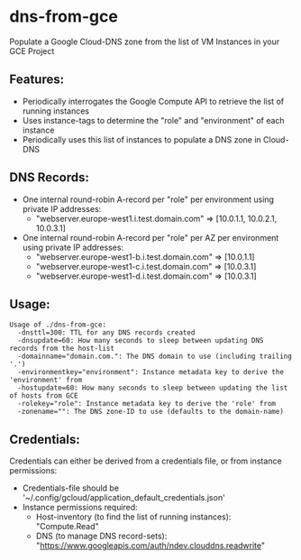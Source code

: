 # dns-from-gce
Populate a Google Cloud-DNS zone from the list of VM Instances in your GCE Project

## Features:
* Periodically interrogates the Google Compute API to retrieve the list of running instances
* Uses instance-tags to determine the "role" and "environment" of each instance
* Periodically uses this list of instances to populate a DNS zone in Cloud-DNS

## DNS Records:
* One internal round-robin A-record per "role" per environment using private IP addresses:
  * "webserver.europe-west1.i.test.domain.com" => [10.0.1.1, 10.0.2.1, 10.0.3.1]
* One internal round-robin A-record per "role" per AZ per environment using private IP addresses:
  * "webserver.europe-west1-b.i.test.domain.com" => [10.0.1.1]
  * "webserver.europe-west1-c.i.test.domain.com" => [10.0.3.1]
  * "webserver.europe-west1-d.i.test.domain.com" => [10.0.3.1]

## Usage:
```
Usage of ./dns-from-gce:
  -dnsttl=300: TTL for any DNS records created
  -dnsupdate=60: How many seconds to sleep between updating DNS records from the host-list
  -domainname="domain.com.": The DNS domain to use (including trailing '.')
  -environmentkey="environment": Instance metadata key to derive the 'environment' from
  -hostupdate=60: How many seconds to sleep between updating the list of hosts from GCE
  -rolekey="role": Instance metadata key to derive the 'role' from
  -zonename="": The DNS zone-ID to use (defaults to the domain-name)
```

## Credentials:
Credentials can either be derived from a credentials file, or from instance permissions:
* Credentials-file should be '~/.config/gcloud/application_default_credentials.json'
* Instance permissions required:
  * Host-inventory (to find the list of running instances): "Compute.Read"
  * DNS (to manage DNS record-sets): "https://www.googleapis.com/auth/ndev.clouddns.readwrite"
